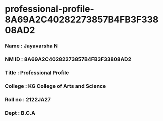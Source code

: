 # professional-profile-8A69A2C40282273857B4FB3F33808AD2
### Name : Jayavarsha N
### NM ID : 8A69A2C40282273857B4FB3F33808AD2
### Title : Professional Profile
### College : KG College of Arts and Science
### Roll no : 2122JA27
### Dept : B.C.A
